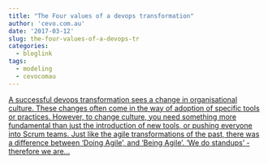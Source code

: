 ```yaml
---
title: "The Four values of a devops transformation"
author: 'cevo.com.au'
date: '2017-03-12'
slug: the-four-values-of-a-devops-tr
categories:
  - bloglink
tags:
  - modeling
  - cevocomau
---
```


[A successful devops transformation sees a change in organisational culture. These changes often come in the way of adoption of specific tools or practices. However, to change culture, you need something more fundamental than just the introduction of new tools, or pushing everyone into Scrum teams. Just like the agile transformations of the past, there was a difference between ‘Doing Agile’, and ‘Being Agile’. ‘We do standups’ - therefore we are...<click to read more>](https://cevo.com.au/devops/2017/03/12/four-values-of-devops.html)

